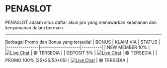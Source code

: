 # PENASLOT
PENASLOT adalah situs daftar akun pro yang menawarkan keamanan dan kenyamanan dalam bermain.
<hr/>

Berbagai Promo dan Bonus yang tersedia!
|     BONUS      |     KLAIM VIA          | STATUS   |
|----------------|--------------------|----------|
| NEW MEMBER 10% |    [![Live Chat](https://img.shields.io/badge/Live_Chat-ff2d00?style=flat&logo=chat&logoColor=white)](https://t.ly/livechattt)  | 🟢 TERSEDIA |
| DEPOSIT 5%     |    [![Live Chat](https://img.shields.io/badge/Live_Chat-ff2d00?style=flat&logo=chat&logoColor=white)](https://t.ly/livechattt)  | 🟢 TERSEDIA |
| PROMO 100% (25+25/50+05)     |    [![Live Chat](https://img.shields.io/badge/Live_Chat-ff2d00?style=flat&logo=chat&logoColor=white)](https://t.ly/livechattt)  | 🟢 TERSEDIA |
